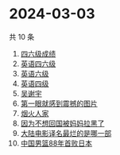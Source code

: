 # 2024-03-03

共 10 条

<!-- BEGIN -->
<!-- 最后更新时间 Sun Mar 03 2024 01:05:35 GMT+0800 (China Standard Time) -->

1. [四六级成绩](https://www.zhihu.com/search?q=%E5%9B%9B%E5%85%AD%E7%BA%A7%E6%88%90%E7%BB%A9)
1. [英语四六级](https://www.zhihu.com/search?q=%E8%8B%B1%E8%AF%AD%E5%9B%9B%E5%85%AD%E7%BA%A7)
1. [英语六级](https://www.zhihu.com/search?q=%E8%8B%B1%E8%AF%AD%E5%85%AD%E7%BA%A7)
1. [英语四级](https://www.zhihu.com/search?q=%E8%8B%B1%E8%AF%AD%E5%9B%9B%E7%BA%A7)
1. [吴谢宇](https://www.zhihu.com/search?q=%E5%90%B4%E8%B0%A2%E5%AE%87)
1. [第一眼就感到震撼的图片](https://www.zhihu.com/search?q=%E7%AC%AC%E4%B8%80%E7%9C%BC%E5%B0%B1%E6%84%9F%E5%88%B0%E9%9C%87%E6%92%BC%E7%9A%84%E5%9B%BE%E7%89%87)
1. [烟火人家](https://www.zhihu.com/search?q=%E7%83%9F%E7%81%AB%E4%BA%BA%E5%AE%B6)
1. [因为不想回国被妈妈拉黑了](https://www.zhihu.com/search?q=%E5%9B%A0%E4%B8%BA%E4%B8%8D%E6%83%B3%E5%9B%9E%E5%9B%BD%E8%A2%AB%E5%A6%88%E5%A6%88%E6%8B%89%E9%BB%91%E4%BA%86)
1. [大陆电影译名最烂的是哪一部](https://www.zhihu.com/search?q=%E5%A4%A7%E9%99%86%E7%94%B5%E5%BD%B1%E8%AF%91%E5%90%8D%E6%9C%80%E7%83%82%E7%9A%84%E6%98%AF%E5%93%AA%E4%B8%80%E9%83%A8)
1. [中国男篮88年首败日本](https://www.zhihu.com/search?q=%E4%B8%AD%E5%9B%BD%E7%94%B7%E7%AF%AE88%E5%B9%B4%E9%A6%96%E8%B4%A5%E6%97%A5%E6%9C%AC)

<!-- END -->

